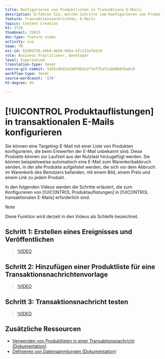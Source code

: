 ```yaml
---
title: Konfigurieren von Produktlisten in Transaktions-E-Mails
description: Erfahren Sie, welche Schritte zum Konfigurieren von Produktauflistungen in transaktionalen E-Mails erforderlich sind.
feature: Transaktionsnachrichten, E-Mails
topics: Content Creation
kt: 1728
thumbnail: 25915
doc-type: feature video
activity: use
team: TM
exl-id: 62d0d756-e9b9-4656-94ba-bfc113a7b5c9
role: Business Practitioner, Developer
level: Experienced
translation-type: tm+mt
source-git-commit: 5d2bc8bd3a3a0fdb5e2f1ef75af2ab60b8f6abc8
workflow-type: tm+mt
source-wordcount: '176'
ht-degree: 4%

---
```


# [!UICONTROL Produktauflistungen] in transaktionalen E-Mails konfigurieren

Sie können eine Targeting-E-Mail mit einer Liste von Produkten konfigurieren, die beim Entwerfen der E-Mail unbekannt sind. Diese Produkte können zur Laufzeit aus der Nutzlast hinzugefügt werden. Sie können beispielsweise automatisch eine E-Mail zum Warenkorbabbruch senden, in der alle Produkte aufgelistet werden, die sich vor dem Abbruch im Warenkorb des Benutzers befanden, mit einem Bild, einem Preis und einem Link zu jedem Produkt.

In den folgenden Videos werden die Schritte erläutert, die zum Konfigurieren von [!UICONTROL Produktauflistungen] in [!UICONTROL transaktionalen E-Mails] erforderlich sind.

>[!NOTE]
>
>Diese Funktion wird derzeit in den Videos als Schleife bezeichnet.

## Schritt 1: Erstellen eines Ereignisses und Veröffentlichen

>[!VIDEO](https://video.tv.adobe.com/v/25914?quality=12)

## Schritt 2: Hinzufügen einer Produktliste für eine Transaktionsnachrichtenvorlage

>[!VIDEO](https://video.tv.adobe.com/v/25915?quality=12)

## Schritt 3: Transaktionsnachricht testen

>[!VIDEO](https://video.tv.adobe.com/v/25916?quality=12)

## Zusätzliche Ressourcen

* [Verwenden von Produktlisten in einer Transaktionsnachricht (Dokumentation)](https://docs.adobe.com/content/help/en/campaign-standard/using/communication-channels/transactional-messaging/event-transactional-messages.html#using-product-listings-in-a-transactional-message)
* [Definieren von Datensammlungen (Dokumentation)](https://docs.adobe.com/content/help/en/campaign-standard/using/administrating/configuring-channels/configuring-transactional-messaging.html#defining-data-collections)
